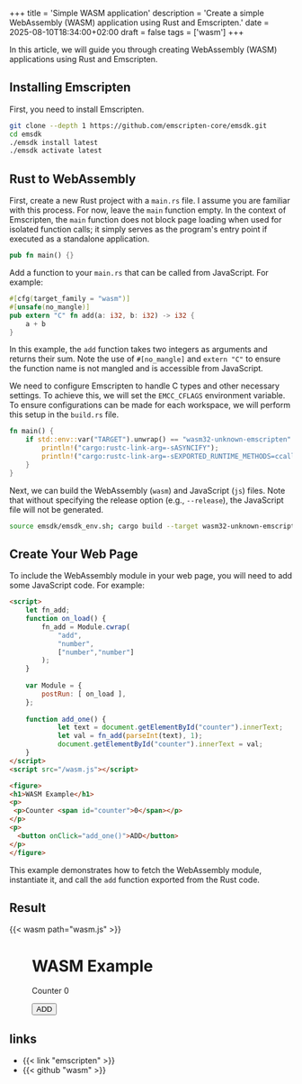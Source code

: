 +++
title = 'Simple WASM application'
description = 'Create a simple WebAssembly (WASM) application using Rust and Emscripten.'
date = 2025-08-10T18:34:00+02:00
draft = false
tags = ['wasm']
+++

In this article, we will guide you through creating WebAssembly (WASM)
applications using Rust and Emscripten.

## Installing Emscripten

First, you need to install Emscripten.
 
```bash 
git clone --depth 1 https://github.com/emscripten-core/emsdk.git 
cd emsdk
./emsdk install latest 
./emsdk activate latest 
```

## Rust to WebAssembly

First, create a new Rust project with a `main.rs` file. I assume you are
familiar with this process. For now, leave the `main` function empty. In the
context of Emscripten, the `main` function does not block page loading when
used for isolated function calls; it simply serves as the program's entry point
if executed as a standalone application.

```rust
pub fn main() {} 
```

Add a function to your `main.rs` that can be called from JavaScript. For
example:

```rust
#[cfg(target_family = "wasm")] 
#[unsafe(no_mangle)]
pub extern "C" fn add(a: i32, b: i32) -> i32 { 
    a + b 
} 
```

In this example, the `add` function takes two integers as arguments and returns
their sum. Note the use of `#[no_mangle]` and `extern "C"` to ensure the
function name is not mangled and is accessible from JavaScript.

We need to configure Emscripten to handle C types and other necessary settings.
To achieve this, we will set the `EMCC_CFLAGS` environment variable. To ensure
configurations can be made for each workspace, we will perform this setup in
the `build.rs` file.

```rust
fn main() { 
    if std::env::var("TARGET").unwrap() == "wasm32-unknown-emscripten" { 
        println!("cargo:rustc-link-arg=-sASYNCIFY"); 
        println!("cargo:rustc-link-arg=-sEXPORTED_RUNTIME_METHODS=ccall,cwrap"); 
    } 
} 
```

Next, we can build the WebAssembly (`wasm`) and JavaScript (`js`) files. Note
that without specifying the release option (e.g., `--release`), the JavaScript
file will not be generated.

```bash
source emsdk/emsdk_env.sh; cargo build --target wasm32-unknown-emscripten --release 
```

## Create Your Web Page

To include the WebAssembly module in your web page, you will need to add some
JavaScript code. For example:

```html
<script> 
    let fn_add;  
    function on_load() { 
        fn_add = Module.cwrap( 
            "add", 
            "number",
            ["number","number"] 
        ); 
    } 
 
    var Module = { 
        postRun: [ on_load ], 
    }; 
 
    function add_one() { 
            let text = document.getElementById("counter").innerText; 
            let val = fn_add(parseInt(text), 1);
            document.getElementById("counter").innerText = val; 
    } 
</script> 
<script src="/wasm.js"></script> 

<figure> 
<h1>WASM Example</h1> 
<p> 
 <p>Counter <span id="counter">0</span></p> 
</p> 
<p> 
  <button onClick="add_one()">ADD</button> 
</p> 
</figure> 
```

This example demonstrates how to fetch the WebAssembly module, instantiate it,
and call the `add` function exported from the Rust code.

## Result

<script> 
    let fn_add;  
    function on_load() { 
        fn_add = Module.cwrap( 
            "add", 
            "number",
            ["number","number"] 
        ); 
    } 
 
    var Module = { 
        postRun: [ on_load ], 
    }; 
 
    function add_one() { 
            let text = document.getElementById("counter").innerText; 
            let val = fn_add(parseInt(text), 1);
            document.getElementById("counter").innerText = val; 
    } 
</script> 
{{< wasm path="wasm.js" >}}

<figure> 
<h1>WASM Example</h1> 
<p> 
 <p>Counter <span id="counter">0</span></p> 
 <button onClick="add_one()">ADD</button> 
</p> 
</figure> 

## links

- {{< link "emscripten" >}}
- {{< github "wasm" >}}

